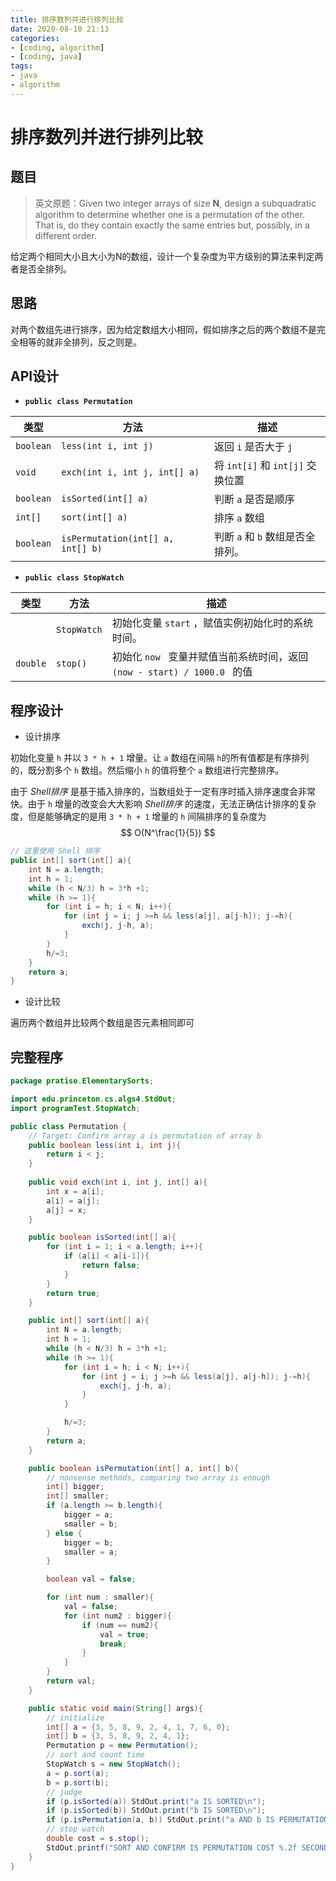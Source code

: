 ```yaml
---
title: 排序数列并进行排列比较 
date: 2020-08-10 21:13
categories:
- [coding, algorithm]
- [coding, java]
tags:
- java
- algorithm
---
```


# 排序数列并进行排列比较

## 题目

> 英文原题：Given two integer arrays of size **N**, design a subquadratic algorithm to determine whether one is a permutation of the other. That is, do they contain exactly the same entries but, possibly, in a different order.

给定两个相同大小且大小为N的数组，设计一个复杂度为平方级别的算法来判定两者是否全排列。

## 思路

对两个数组先进行排序，因为给定数组大小相同，假如排序之后的两个数组不是完全相等的就非全排列，反之则是。

## API设计

- **`public class Permutation`**

| 类型      | 方法                              | 描述                             |
| --------- | --------------------------------- | -------------------------------- |
| `boolean` | `less(int i, int j)`              | 返回 `i` 是否大于 `j`            |
| `void`    | `exch(int i, int j, int[] a)`     | 将 `int[i]` 和 `int[j]` 交换位置 |
| `boolean` | `isSorted(int[] a)`               | 判断 `a` 是否是顺序              |
| `int[]`   | `sort(int[] a)`                   | 排序 `a` 数组                    |
| `boolean` | `isPermutation(int[] a, int[] b)` | 判断 `a` 和 `b` 数组是否全排列。 |

- **`public class StopWatch`**

| 类型     | 方法        | 描述                                                         |
| -------- | ----------- | ------------------------------------------------------------ |
|          | `StopWatch` | 初始化变量 `start` ，赋值实例初始化时的系统时间。            |
| `double` | `stop()`    | 初始化 `now ` 变量并赋值当前系统时间，返回 `(now - start) / 1000.0 ` 的值 |

## 程序设计

- 设计排序

初始化变量 `h` 并以 `3 * h + 1`  增量。让 `a` 数组在间隔 `h`的所有值都是有序排列的，既分割多个 `h` 数组。然后缩小 `h` 的值将整个 `a` 数组进行完整排序。

由于 *Shell排序* 是基于插入排序的，当数组处于一定有序时插入排序速度会非常快。由于 `h` 增量的改变会大大影响 *Shell排序* 的速度，无法正确估计排序的复杂度，但是能够确定的是用 `3 * h + 1` 增量的 `h` 间隔排序的复杂度为
$$
O(N^\frac{1}{5})
$$

```java
// 这里使用 Shell 排序
public int[] sort(int[] a){
	int N = a.length;
    int h = 1;
    while (h < N/3) h = 3*h +1;
    while (h >= 1){
        for (int i = h; i < N; i++){
            for (int j = i; j >=h && less(a[j], a[j-h]); j-=h){
                exch(j, j-h, a);
            }
        }
        h/=3;
    }
    return a;
}
```

- 设计比较

遍历两个数组并比较两个数组是否元素相同即可

## 完整程序

```java
package pratise.ElementarySorts;

import edu.princeton.cs.algs4.StdOut;
import programTest.StopWatch;

public class Permutation {
    // Target: Confirm array a is permutation of array b
    public boolean less(int i, int j){
        return i < j;
    }
    
    public void exch(int i, int j, int[] a){
        int x = a[i];
        a[i] = a[j];
        a[j] = x;
    }

    public boolean isSorted(int[] a){
        for (int i = 1; i < a.length; i++){
            if (a[i] < a[i-1]){
                return false;
            }
        }
        return true;
    }

    public int[] sort(int[] a){
        int N = a.length;
        int h = 1;
        while (h < N/3) h = 3*h +1;
        while (h >= 1){
            for (int i = h; i < N; i++){
                for (int j = i; j >=h && less(a[j], a[j-h]); j-=h){
                    exch(j, j-h, a);
                }
            }

            h/=3;
        }
        return a;
    }

    public boolean isPermutation(int[] a, int[] b){
        // nonsense methods, comparing two array is enough
        int[] bigger;
        int[] smaller;
        if (a.length >= b.length){
            bigger = a;
            smaller = b;
        } else {
            bigger = b;
            smaller = a;
        }

        boolean val = false;

        for (int num : smaller){
            val = false;
            for (int num2 : bigger){
                if (num == num2){
                    val = true;
                    break;
                }
            }
        }
        return val;
    }

    public static void main(String[] args){
        // initialize
        int[] a = {3, 5, 8, 9, 2, 4, 1, 7, 6, 0};
        int[] b = {3, 5, 8, 9, 2, 4, 1};
        Permutation p = new Permutation();
        // sort and count time
        StopWatch s = new StopWatch();
        a = p.sort(a);
        b = p.sort(b);
        // judge
        if (p.isSorted(a)) StdOut.print("a IS SORTED\n");
        if (p.isSorted(b)) StdOut.print("b IS SORTED\n");
        if (p.isPermutation(a, b)) StdOut.print("a AND b IS PERMUTATION\n");
        // stop watch
        double cost = s.stop();
        StdOut.printf("SORT AND CONFIRM IS PERMUTATION COST %.2f SECONDS", cost);
    }
}
```

